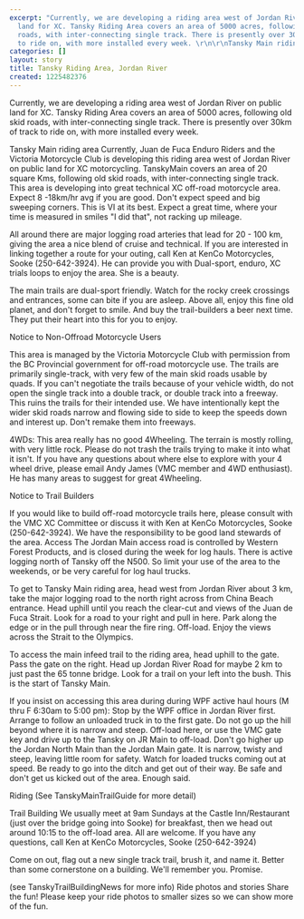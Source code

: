 ```yaml
---
excerpt: "Currently, we are developing a riding area west of Jordan River on public
  land for XC. Tansky Riding Area covers an area of 5000 acres, following old skid
  roads, with inter-connecting single track. There is presently over 30km of track
  to ride on, with more installed every week. \r\n\r\nTansky Main riding area\r"
categories: []
layout: story
title: Tansky Riding Area, Jordan River
created: 1225482376
---
```

Currently, we are developing a riding area west of Jordan River on public land for XC. Tansky Riding Area covers an area of 5000 acres, following old skid roads, with inter-connecting single track. There is presently over 30km of track to ride on, with more installed every week. 

Tansky Main riding area
Currently, Juan de Fuca Enduro Riders and the Victoria Motorcycle Club is developing this riding area west of Jordan River on public land for XC motorcycling. TanskyMain covers an area of 20 square Kms, following old skid roads, with inter-connecting single track. This area is developing into great technical XC off-road motorcycle area. Expect 8 -18km/hr avg if you are good. Don't expect speed and big sweeping corners. This is VI at its best. Expect a great time, where your time is measured in smiles "I did that", not racking up mileage.

All around there are major logging road arteries that lead for 20 - 100 km, giving the area a nice blend of cruise and technical. If you are interested in linking together a route for your outing, call Ken at KenCo Motorcycles, Sooke (250-642-3924). He can provide you with Dual-sport, enduro, XC trials loops to enjoy the area. She is a beauty.

The main trails are dual-sport friendly. Watch for the rocky creek crossings and entrances, some can bite if you are asleep. Above all, enjoy this fine old planet, and don't forget to smile. And buy the trail-builders a beer next time. They put their heart into this for you to enjoy.

Notice to Non-Offroad Motorcycle Users

This area is managed by the Victoria Motorcycle Club with permission from the BC Provincial government for off-road motorcycle use. The trails are primarily single-track, with very few of the main skid roads usable by quads. If you can't negotiate the trails because of your vehicle width, do not open the single track into a double track, or double track into a freeway. This ruins the trails for their intended use. We have intentionally kept the wider skid roads narrow and flowing side to side to keep the speeds down and interest up. Don't remake them into freeways.

4WDs: This area really has no good 4Wheeling. The terrain is mostly rolling, with very little rock. Please do not trash the trails trying to make it into what it isn't. If you have any questions about where else to explore with your 4 wheel drive, please email Andy James (VMC member and 4WD enthusiast). He has many areas to suggest for great 4Wheeling.

Notice to Trail Builders

If you would like to build off-road motorcycle trails here, please consult with the VMC XC Committee or discuss it with Ken at KenCo Motorcycles, Sooke (250-642-3924). We have the responsibility to be good land stewards of the area.
Access
The Jordan Main access road is controlled by Western Forest Products, and is closed during the week for log hauls. There is active logging north of Tansky off the N500. So limit your use of the area to the weekends, or be very careful for log haul trucks.

To get to Tansky Main riding area, head west from Jordan River about 3 km, take the major logging road to the north right across from China Beach entrance. Head uphill until you reach the clear-cut and views of the Juan de Fuca Strait. Look for a road to your right and pull in here. Park along the edge or in the pull through near the fire ring. Off-load. Enjoy the views across the Strait to the Olympics.

To access the main infeed trail to the riding area, head uphill to the gate. Pass the gate on the right. Head up Jordan River Road for maybe 2 km to just past the 65 tonne bridge. Look for a trail on your left into the bush. This is the start of Tansky Main.

If you insist on accessing this area during during WPF active haul hours (M thru F 6:30am to 5:00 pm): Stop by the WPF office in Jordan River first. Arrange to follow an unloaded truck in to the first gate. Do not go up the hill beyond where it is narrow and steep. Off-load here, or use the VMC gate key and drive up to the Tansky on JR Main to off-load. Don't go higher up the Jordan North Main than the Jordan Main gate. It is narrow, twisty and steep, leaving little room for safety. Watch for loaded trucks coming out at speed. Be ready to go into the ditch and get out of their way. Be safe and don't get us kicked out of the area. Enough said.

Riding
(See TanskyMainTrailGuide for more detail)

Trail Building
We usually meet at 9am Sundays at the Castle Inn/Restaurant (just over the bridge going into Sooke) for breakfast, then we head out around 10:15 to the off-load area. All are welcome. If you have any questions, call Ken at KenCo Motorcycles, Sooke (250-642-3924)

Come on out, flag out a new single track trail, brush it, and name it. Better than some cornerstone on a building. We'll remember you. Promise.

(see TanskyTrailBuildingNews for more info)
Ride photos and stories
Share the fun! Please keep your ride photos to smaller sizes so we can show more of the fun. 
